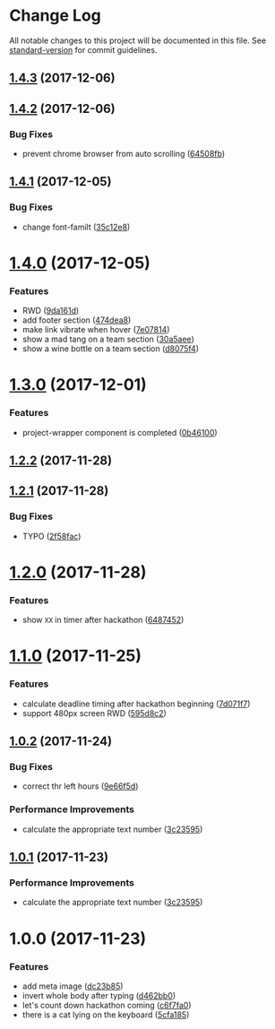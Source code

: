 # Change Log

All notable changes to this project will be documented in this file. See [standard-version](https://github.com/conventional-changelog/standard-version) for commit guidelines.

<a name="1.4.3"></a>
## [1.4.3](https://github.com/25sprout/1st-hackathon/compare/v1.4.2...v1.4.3) (2017-12-06)



<a name="1.4.2"></a>
## [1.4.2](https://github.com/25sprout/1st-hackathon/compare/v1.4.1...v1.4.2) (2017-12-06)


### Bug Fixes

* prevent chrome browser from auto scrolling ([64508fb](https://github.com/25sprout/1st-hackathon/commit/64508fb))



<a name="1.4.1"></a>
## [1.4.1](https://github.com/25sprout/1st-hackathon/compare/v1.4.0...v1.4.1) (2017-12-05)


### Bug Fixes

* change font-familt ([35c12e8](https://github.com/25sprout/1st-hackathon/commit/35c12e8))



<a name="1.4.0"></a>
# [1.4.0](https://github.com/25sprout/1st-hackathon/compare/v1.3.0...v1.4.0) (2017-12-05)


### Features

* RWD ([9da161d](https://github.com/25sprout/1st-hackathon/commit/9da161d))
* add footer section ([474dea8](https://github.com/25sprout/1st-hackathon/commit/474dea8))
* make link vibrate when hover ([7e07814](https://github.com/25sprout/1st-hackathon/commit/7e07814))
* show a mad tang on a team section ([30a5aee](https://github.com/25sprout/1st-hackathon/commit/30a5aee))
* show a wine bottle on a team section ([d8075f4](https://github.com/25sprout/1st-hackathon/commit/d8075f4))



<a name="1.3.0"></a>
# [1.3.0](https://github.com/25sprout/1st-hackathon/compare/v1.2.2...v1.3.0) (2017-12-01)


### Features

* project-wrapper component is completed ([0b46100](https://github.com/25sprout/1st-hackathon/commit/0b46100))



<a name="1.2.2"></a>
## [1.2.2](https://github.com/25sprout/1st-hackathon/compare/v1.2.1...v1.2.2) (2017-11-28)



<a name="1.2.1"></a>
## [1.2.1](https://github.com/25sprout/1st-hackathon/compare/v1.2.0...v1.2.1) (2017-11-28)


### Bug Fixes

* TYPO ([2f58fac](https://github.com/25sprout/1st-hackathon/commit/2f58fac))



<a name="1.2.0"></a>
# [1.2.0](https://github.com/25sprout/1st-hackathon/compare/v1.1.0...v1.2.0) (2017-11-28)


### Features

* show `XX` in timer after hackathon ([6487452](https://github.com/25sprout/1st-hackathon/commit/6487452))



<a name="1.1.0"></a>
# [1.1.0](https://github.com/25sprout/1st-hackathon/compare/v1.0.2...v1.1.0) (2017-11-25)


### Features

* calculate deadline timing after hackathon beginning ([7d071f7](https://github.com/25sprout/1st-hackathon/commit/7d071f7))
* support 480px screen RWD ([595d8c2](https://github.com/25sprout/1st-hackathon/commit/595d8c2))



<a name="1.0.2"></a>
## [1.0.2](https://github.com/25sprout/1st-hackathon/compare/v1.0.0...v1.0.2) (2017-11-24)


### Bug Fixes

* correct thr left hours ([9e66f5d](https://github.com/25sprout/1st-hackathon/commit/9e66f5d))


### Performance Improvements

* calculate the appropriate text number ([3c23595](https://github.com/25sprout/1st-hackathon/commit/3c23595))



<a name="1.0.1"></a>
## [1.0.1](https://github.com/25sprout/1st-hackathon/compare/v1.0.0...v1.0.1) (2017-11-23)


### Performance Improvements

* calculate the appropriate text number ([3c23595](https://github.com/25sprout/1st-hackathon/commit/3c23595))



<a name="1.0.0"></a>
# 1.0.0 (2017-11-23)


### Features

* add meta image ([dc23b85](https://github.com/25sprout/1st-hackathon/commit/dc23b85))
* invert whole body after typing ([d462bb0](https://github.com/25sprout/1st-hackathon/commit/d462bb0))
* let's count down hackathon coming ([c6f7fa0](https://github.com/25sprout/1st-hackathon/commit/c6f7fa0))
* there is a cat lying on the keyboard ([5cfa185](https://github.com/25sprout/1st-hackathon/commit/5cfa185))
